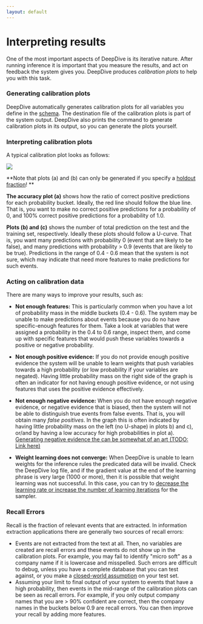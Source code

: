 ```yaml
---
layout: default
---
```


# Interpreting results

One of the most important aspects of DeepDive is its iterative nature. After running inference it is important that you measure the results, and act on feedback the system gives you. DeepDive produces *calibration plots* to help you with this task.

### Generating calibration plots

DeepDive automatically generates calibration plots for all variables you define in the [schema](/doc/schema.html). The destination file of the calibration plots is part of the system output. DeepDive also prints the command to generate calibration plots in its output, so you can generate the plots yourself. 

### Interpreting calibration plots

A typical calibration plot looks as follows:

![]({{site.baseurl}}/images/calibration_example.png)

**Note that plots (a) and (b) can only be generated if you specify a [holdout fraction](/doc/calibration.html)! **

**The accuracy plot (a)** shows how the ratio of correct positive predictions for each probability bucket. Ideally, the red line should follow the blue line. That is, you want to make no correct positive predictions for a probability of 0, and 100% correct positive predictions for a probability of 1.0.

**Plots (b) and (c)** shows the number of total prediction on the test and the training set, respectively. Ideally these plots should follow a U-curve. That is, you want many predictions with probability 0 (event that are likely to be false), and many predictions with probability > 0.9 (events that are likely to be true). Predictions in the range of 0.4 - 0.6 mean that the system is not sure, which may indicate that need more features to make predictions for such events.

### Acting on calibration data

There are many ways to improve your results, such as:

- **Not enough features:** This is particularly common when you have a lot of probability mass in the middle buckets (0.4 - 0.6). The system may be unable to make predictions about events because you do no have specific-enough features for them. Take a look at variables that were assigned a probability in the 0.4 to 0.6 range, inspect them, and come up with specific features that would push these variables towards a positive or negative probability.

- **Not enough positive evidence:** If you do not provide enough positive evidence the system will be unable to learn weights that push variables towards a high probability (or low probability if your variables are negated). Having little probability mass on the right side of the graph is often an indicator for not having enough positive evidence, or not using features that uses the positive evidence effectively.

- **Not enough negative evidence:** When you do not have enough negative evidence, or negative evidence that is biased, then the system will not be able to distinguish true events from false events. That is, you will obtain many *false positives*. In the graph this is often indicated by having little probability mass on the left (no U-shape) in plots b) and c), or/and by having a low accuracy for high probabilities in plot a). [Generating negative evidence the can be somewhat of an art (TODO: Link here)]()

- **Weight learning does not converge:** When DeepDive is unable to learn weights for the inference rules the predicated data will be invalid. Check the DeepDive log file, and if the gradient value at the end of the learning phrase is very large (1000 or more), then it is possible that weight learning was not successful. In this case, you can try to [decrease the learning rate or increase the number of learning iterations](/doc/performance.html) for the sampler. 


### Recall Errors

Recall is the fraction of relevant events that are extracted. In information extraction applications there are generally two sources of recall errors:

- Events are not extracted from the text at all. Then, no variables are created are recall errors and these events do not show up in the calibration plots. For example, you may fail to identify "micro soft" as a company name if it is lowercase and misspelled. Such errors are difficult to debug, unless you have a complete database that you can test  against, or you make a [closed-world assumption](Closed_world_assumption) on your test set.
- Assuming your limit to final output of your system to events that have a high probability, then events in the mid-range of the calibration plots can be seen as recall errors. For example, if you only output company names that you are > 90% confident are correct, then the company names in the buckets below 0.9 are recall errors. You can then improve your recall by adding more features.





